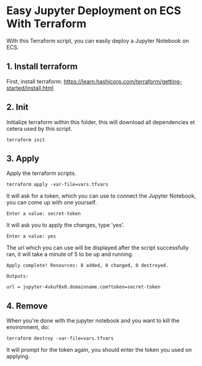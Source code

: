 # Easy Jupyter Deployment on ECS With Terraform
With this Terraform script, you can easily deploy a Jupyter Notebook on ECS.

## 1. Install terraform
First, install terraform: https://learn.hashicorp.com/terraform/getting-started/install.html

## 2. Init

Initialize terraform within this folder, this will download all dependencies et cetera used by this script.

```
terraform init
```

## 3. Apply
Apply the terraform scripts.

```
terraform apply -var-file=vars.tfvars
```

It will ask for a token, which you can use to connect the Jupyter Notebook, you can come up with one yourself.

```
Enter a value: secret-token
```
  
It will ask you to apply the changes, type 'yes'.

```
Enter a value: yes
```

The url which you can use will be displayed after the script successfully ran, it will take a minute of 5 to be up and running.


```
Apply complete! Resources: 8 added, 0 changed, 0 destroyed.

Outputs:

url = jupyter-4vkuf8x0.domainname.com?token=secret-token
```


## 4. Remove
When you're done with the jupyter notebook and you want to kill the environment, do:

```
terraform destroy -var-file=vars.tfvars
```

It will prompt for the token again, you should enter the token you used on applying.

